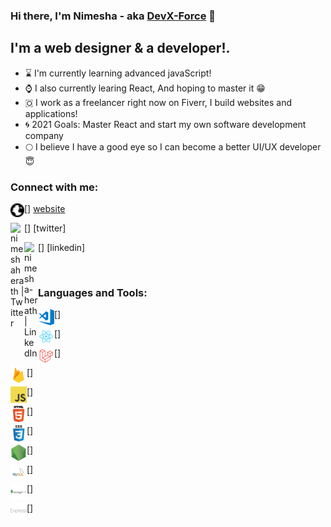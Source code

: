 ### Hi there, I'm Nimesha - aka [DevX-Force][website] 👋

## I'm a web designer & a developer!.
- ⌛ I'm currently learning advanced javaScript!
- ⌚ I also currently learing React, And hoping to master it 😁
- 🇴 I work as a freelancer right now on Fiverr, I build websites and applications!
- 🌀 2021 Goals: Master React and start my own software development company
- 🌕 I believe I have a good eye so I can become a better UI/UX developer 😇

### Connect with me:

[<img align="left" alt="devxforce.lk" width="22px" src="https://raw.githubusercontent.com/iconic/open-iconic/master/svg/globe.svg" />] [website]

[<img align="left" alt="nimeshaherath | Twitter" width="22px" src="https://cdn.jsdelivr.net/npm/simple-icons@v3/icons/twitter.svg" />] [twitter]

[<img align="left" alt="nimesha-herath | LinkedIn" width="22px" src="https://cdn.jsdelivr.net/npm/simple-icons@v3/icons/linkedin.svg" />] [linkedin]

<br />

### Languages and Tools: 

[<img align="left" alt="Visual Studio Code" width="26px" src="https://raw.githubusercontent.com/github/explore/80688e429a7d4ef2fca1e82350fe8e3517d3494d/topics/visual-studio-code/visual-studio-code.png" />]


[<img align="left" alt="React" width="26px" src="https://raw.githubusercontent.com/github/explore/80688e429a7d4ef2fca1e82350fe8e3517d3494d/topics/react/react.png" />]


[<img align="left" alt="Laravel" width="26px" src="https://raw.githubusercontent.com/github/explore/80688e429a7d4ef2fca1e82350fe8e3517d3494d/topics/laravel/laravel.png" />]


[<img align="left" alt="Firebase" width="26px" src="https://raw.githubusercontent.com/github/explore/80688e429a7d4ef2fca1e82350fe8e3517d3494d/topics/firebase/firebase.png" />]


[<img align="left" alt="javaScript" width="26px" src="https://raw.githubusercontent.com/github/explore/80688e429a7d4ef2fca1e82350fe8e3517d3494d/topics/javascript/javascript.png" />]


[<img align="left" alt="HTML" width="26px" src="https://raw.githubusercontent.com/github/explore/80688e429a7d4ef2fca1e82350fe8e3517d3494d/topics/html/html.png" />]


[<img align="left" alt="CSS" width="26px" src="https://raw.githubusercontent.com/github/explore/80688e429a7d4ef2fca1e82350fe8e3517d3494d/topics/css/css.png" />]


[<img align="left" alt="nodeJs" width="26px" src="https://raw.githubusercontent.com/github/explore/80688e429a7d4ef2fca1e82350fe8e3517d3494d/topics/nodejs/nodejs.png" />]


[<img align="left" alt="MySQL" width="26px" src="https://raw.githubusercontent.com/github/explore/80688e429a7d4ef2fca1e82350fe8e3517d3494d/topics/mysql/mysql.png" />]


[<img align="left" alt="MongoDB" width="26px" src="https://raw.githubusercontent.com/github/explore/80688e429a7d4ef2fca1e82350fe8e3517d3494d/topics/mongodb/mongodb.png" />]


[<img align="left" alt="Express" width="26px" src="https://raw.githubusercontent.com/github/explore/80688e429a7d4ef2fca1e82350fe8e3517d3494d/topics/express/express.png" />]


<br />
<br />

[website]: https://devxforce.lk








